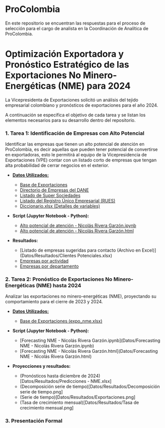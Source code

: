 # ProColombia
En este repositorio se encuentran las respuestas para el proceso de selección para el cargo de analista en la Coordinación de Analítica de ProColombia.

# Optimización Exportadora y Pronóstico Estratégico de las Exportaciones No Minero-Energéticas (NME) para 2024

La Vicepresidenta de Exportaciones solicitó un análisis del tejido empresarial colombiano y pronósticos de exportaciones para el año 2024. 

A continuación se especifica el objetivo de cada tarea y se listan los elementos necesarios para su desarrollo dentro del repositorio.

### 1. Tarea 1: Identificación de Empresas con Alto Potencial

Identificar las empresas que tienen un alto potencial de atención en ProColombia, es decir aquellas que pueden tener potencial de convertirse en exportadoras, esto le permitirá al equipo de la Vicepresidencia de Exportaciones (VPE) contar con un listado corto de empresas que tengan alta probabilidad de cerrar negocios en el exterior.

- **[Datos Utilizados:](Datos)**
    - [Base de Exportaciones](Datos/Exportaciones.txt)
    - [Directorio de Empresas del DANE](Datos/Directorio_DANE.txt)
    - [Listado de Super Sociedades](Datos/Supersociedades.txt)
    - [Listado del Registro Único Empresarial (RUES)](Datos/RUES.txt)
    - [Diccionario.xlsx (Detalles de variables)](Datos/Diccionario.xlsx)

- **Script (Jupyter Notebook - Python):**
    - [Alto potencial de atención - Nicolás Rivera Garzón.ipynb](Datos/Alto%20potencial%20de%20atención%20-%20Nicolás%20Rivera%20Garzón.ipynb)
    - [Alto potencial de atención - Nicolás Rivera Garzón.html](Datos/Alto%20potencial%20de%20atención%20-%20Nicolás%20Rivera%20Garzón.html)

- **Resultados:**
    - [Listado de empresas sugeridas para contacto (Archivo en Excel)](Datos/Resultados/Clientes Potenciales.xlsx)
    - [Empresas por actividad](Datos/Resultados/Empresas_por_actividad.png)
    - [Empresas por departamento](Datos/Resultados/Empresas_por_Dept.png)
    
### 2. Tarea 2: Pronóstico de Exportaciones No Minero-Energéticas (NME) hasta 2024

Analizar las exportaciones no minero-energéticas (NME), proyectando su comportamiento para el cierre de 2023 y 2024.

- **[Datos Utilizados:](Datos)**
    - [Base de Exportaciones (expo_nme.xlsx)](Datos/expo_nme.xlsx)

- **Script (Jupyter Notebook - Python):**
    - [Forecasting NME -  Nicolás Rivera Garzón.ipynb](Datos/Forecasting NME -  Nicolás Rivera Garzón.ipynb)
    - [Forecasting NME -  Nicolás Rivera Garzón.html](Datos/Forecasting NME -  Nicolás Rivera Garzón.html)

- **Proyecciones y resultados:**
    - (Pronósticos hasta diciembre de 2024)[Datos/Resultados/Predicciones - NME.xlsx]
    - (Decomposición serie de tiempo)[Datos/Resultados/Decomposición serie de tiempo.png]
    - (Serie de tiempo)[Datos/Resultados/Exportaciones.png]
    - (Tasa de crecimiento mensual)[Datos/Resultados/Tasa de crecimiento mensual.png]

### 3. Presentación Formal





